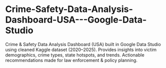 # Crime-Safety-Data-Analysis-Dashboard-USA---Google-Data-Studio
Crime &amp; Safety Data Analysis Dashboard (USA) built in Google Data Studio using cleaned Kaggle dataset (2020–2025). Provides insights into victim demographics, crime types, state hotspots, and trends. Actionable recommendations made for law enforcement &amp; policy planning.
